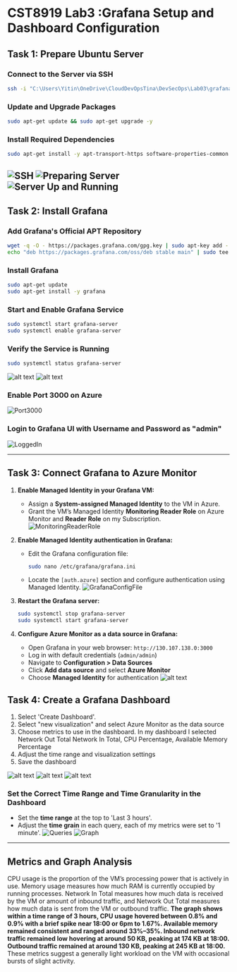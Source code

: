 # CST8919 Lab3 :Grafana Setup and Dashboard Configuration

## Task 1: Prepare Ubuntu Server
### Connect to the Server via SSH
```sh
ssh -i "C:\Users\Yitin\OneDrive\CloudDevOpsTina\DevSecOps\Lab03\grafanavmtina_key.pem" azureuser@130.107.138.0
```

### Update and Upgrade Packages
```sh
sudo apt-get update && sudo apt-get upgrade -y
```

### Install Required Dependencies
```sh
sudo apt-get install -y apt-transport-https software-properties-common wget
```
![SSH](1a.png)
![Preparing Server](1b.png)
![Server Up and Running](1c.png)
---

## Task 2: Install Grafana
### Add Grafana's Official APT Repository
```sh
wget -q -O - https://packages.grafana.com/gpg.key | sudo apt-key add -
echo "deb https://packages.grafana.com/oss/deb stable main" | sudo tee /etc/apt/sources.list.d/grafana.list
```

### Install Grafana
```sh
sudo apt-get update
sudo apt-get install -y grafana
```

### Start and Enable Grafana Service
```sh
sudo systemctl start grafana-server
sudo systemctl enable grafana-server
```

### Verify the Service is Running
```sh
sudo systemctl status grafana-server
```
![alt text](2a.png)
![alt text](2c.png)

### Enable Port 3000 on Azure
![Port3000](<2c2 (enable Port 3000).png>)

### Login to Grafana UI with Username and Password as "admin"
![LoggedIn](2d.png)

---

## Task 3: Connect Grafana to Azure Monitor
1. **Enable Managed Identity in your Grafana VM:**
   - Assign a **System-assigned Managed Identity** to the VM in Azure.
   - Grant the VM’s Managed Identity **Monitoring Reader Role** on Azure Monitor and **Reader Role** on my Subscription.
  ![MonitoringReaderRole](3a.png)

2. **Enable Managed Identity authentication in Grafana:**
   - Edit the Grafana configuration file:
     ```sh
     sudo nano /etc/grafana/grafana.ini
     ```
   - Locate the `[auth.azure]` section and configure authentication using Managed Identity.
  ![GrafanaConfigFile](3b.png)

3. **Restart the Grafana server:**
   ```sh
   sudo systemctl stop grafana-server
   sudo systemctl start grafana-server
   ```

4. **Configure Azure Monitor as a data source in Grafana:**
   - Open Grafana in your web browser: `http://130.107.138.0:3000`
   - Log in with default credentials (`admin/admin`)
   - Navigate to **Configuration > Data Sources**
   - Click **Add data source** and select **Azure Monitor**
   - Choose **Managed Identity** for authentication
![alt text](image.png)

## Task 4: Create a Grafana Dashboard
1. Select 'Create Dashboard'.
2. Select "new visualization" and select Azure Monitor as the data source
3. Choose metrics to use in the dashboard. In my dashboard I selected Network Out Total Network In Total, CPU Percentage, Available Memory Percentage
4. Adjust the time range and visualization settings
5. Save the dashboard

![alt text](4a.png)
![alt text](4b.png)
![alt text](4d.png)

### Set the Correct Time Range and Time Granularity in the Dashboard
- Set the **time range** at the top to 'Last 3 hours'.
- Adjust the **time grain** in each query, each of my metrics were set to '1 minute'. 
![Queries](image-1.png)
![Graph](image-3.png)
---

## Metrics and Graph Analysis
CPU usage is the proportion of the VM’s processing power that is actively in use. Memory usage measures how much RAM is currently occupied by running processes. Network In Total measures how much data is received by the VM or amount of inbound traffic, and Network Out Total measures how much data is sent from the VM or outbound traffic.
**The graph shows within a time range of 3 hours, CPU usage hovered between 0.8% and 0.9% with a brief spike near 18:00 or 6pm to 1.67%. Available memory remained consistent and ranged around 33%–35%. Inbound network traffic remained low hovering at around 50 KB, peaking at 174 KB at 18:00. Outbound traffic remained at around 130 KB, peaking at 245 KB at 18:00.**
These metrics suggest a generally light workload on the VM with occasional bursts of slight activity.
